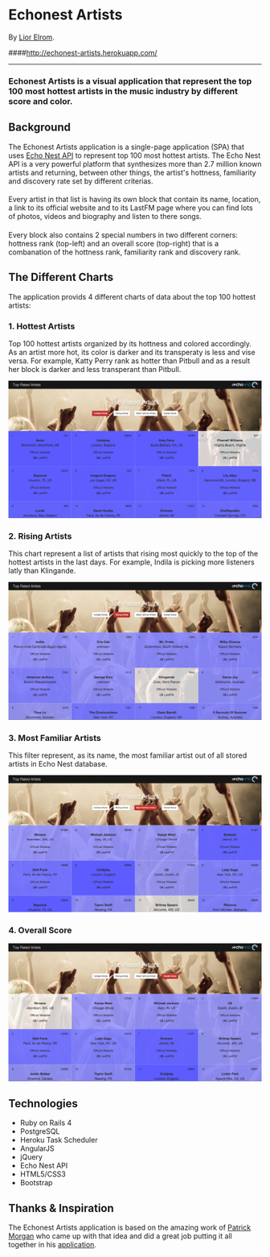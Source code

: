 # Echonest Artists
By [Lior Elrom](http://liormb.com/).

####<http://echonest-artists.herokuapp.com/>

- - -

### Echonest Artists is a visual application that represent the top 100 most hottest artists in the music industry by different score and color.

## Background
The Echonest Artists application is a single-page application (SPA) that uses [Echo Nest API](http://the.echonest.com/) to represent top 100 most hottest artists. The Echo Nest API is a very powerful platform that synthesizes more than 2.7 million known artists and returning, between other things, the artist's hottness, familiarity and discovery rate set by different criterias.
####
Every artist in that list is having its own block that contain its name, location, a link to its official website and to its LastFM page where you can find lots of photos, videos and biography and listen to there songs.
####
Every block also contains 2 special numbers in two different corners: hottness rank (top-left) and an overall score (top-right) that is a combanation of the hottness rank, familiarity rank and discovery rank.

##  The Different Charts

The application provids 4 different charts of data about the top 100 hottest artists:

### 1. Hottest Artists
Top 100 hottest artists organized by its hottness and colored accordingly. As an artist more hot, its color is darker and its transperaty is less and vise versa.
For example, Katty Perry rank as hotter than Pitbull and as a result her block is darker and less transperant than Pitbull.

![Echonest-Artists](/app/assets/images/screenshots/hottest-artists.png "Hottest Artists")

### 2. Rising Artists
This chart represent a list of artists that rising most quickly to the top of the hottest artists in the last days.
For example, Indila is picking more listeners latly than Klingande.

![Echonest-Artists](/app/assets/images/screenshots/rising-artists.png "Rising Artists")

### 3. Most Familiar Artists
This filter represent, as its name, the most familiar artist out of all stored artists in Echo Nest database.

![Echonest-Artists](/app/assets/images/screenshots/familiar-artists.png "Familiar Artists")

### 4. Overall Score

![Echonest-Artists](/app/assets/images/screenshots/overall-score.png "Overall Score")

###
## Technologies

* Ruby on Rails 4
* PostgreSQL
* Heroku Task Scheduler
* AngularJS
* jQuery
* Echo Nest API
* HTML5/CSS3
* Bootstrap

## Thanks & Inspiration
The Echonest Artists application is based on the amazing work of [Patrick Morgan](https://github.com/patrickmmorgan) who came up with that idea and did a great job putting it all together in his [application](https://github.com/patrickmmorgan/periodic_table_of_echonest).
